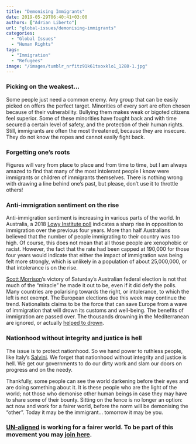 ```yaml
---
title: "Demonising Immigrants"
date: 2019-05-29T06:40:41+03:00
authors: ["Adrian Liberto"]
url: "global-issues/demonising-immigrants"
categories: 
  - "Global Issues"
  - "Human Rights"
tags: 
  - "Immigration"
  - "Refugees"
image: "/images/tumblr_nrfitz91k61txoxklo1_1280-1.jpg"
---
```


### **Picking on the weakest…**

Some people just need a common enemy. Any group that can be easily picked on offers the perfect target. Minorities of every sort are often chosen because of their vulnerability. Bullying them makes weak or bigoted citizens feel superior. Some of these minorities have fought back and with time secured a certain level of safety, and the protection of their human rights. Still, immigrants are often the most threatened, because they are insecure. They do not know the ropes and cannot easily fight back.

### **Forgetting one’s roots**

Figures will vary from place to place and from time to time, but I am always amazed to find that many of the most intolerant people I know were immigrants or children of immigrants themselves. There is nothing wrong with drawing a line behind one’s past, but please, don’t use it to throttle others!

### **Anti-immigration sentiment on the rise**

Anti-immigration sentiment is increasing in various parts of the world. In Australia, a 2018 [Lowy Institute poll](https://lowyinstitutepoll.lowyinstitute.org/immigration-and-refugees/) indicates a sharp rise in opposition to immigration over the previous four years. More than half Australians believed that the number of people immigrating to their country was too high. Of course, this does not mean that all those people are xenophobic or racist. However, the fact that the rate had been capped at 190,000 for those four years would indicate that either the impact of immigration was being felt more strongly, which is unlikely in a population of about 25,000,000, or that intolerance is on the rise. 

[Scott Morrison](https://en.wikipedia.org/wiki/Scott_Morrison)‘s victory of Saturday’s Australian federal election is not that much of the “miracle” he made it out to be, even if it did defy the polls. Many countries are polarising towards the right, or intolerance, to which the left is not exempt. The European elections due this week may continue the trend. Nationalists claims to be the force that can save Europe from a wave of immigration that will drown its customs and well-being. The benefits of immigration are passed over. The thousands drowning in the Mediterranean are ignored, or actually [helped to drown](https://adrianoliberto.blogspot.com/2019/01/let-them-swim.html). 

### **Nationhood without integrity and justice is hell**

The issue is to protect nationhood. So we hand power to ruthless people, like Italy’s [Salvini](https://en.wikipedia.org/wiki/Matteo_Salvini). We forget that nationhood without integrity and justice is hell. We get our governments to do our dirty work and slam our doors on progress and on the needy.   

Thankfully, some people can see the world darkening before their eyes and are doing something about it. It is these people who are the light of the world; not those who demonise other human beings in case they may have to share some of their bounty. Sitting on the fence is no longer an option: act now and work for a fairer world, before the norm will be demonising the “other”. Today it may be the immigrant… tomorrow it may be you.

### **[UN-aligned](https://un-aligned.org/) is working for a fairer world. To be part of this movement you may [join here](https://un-aligned.org/register/).**
